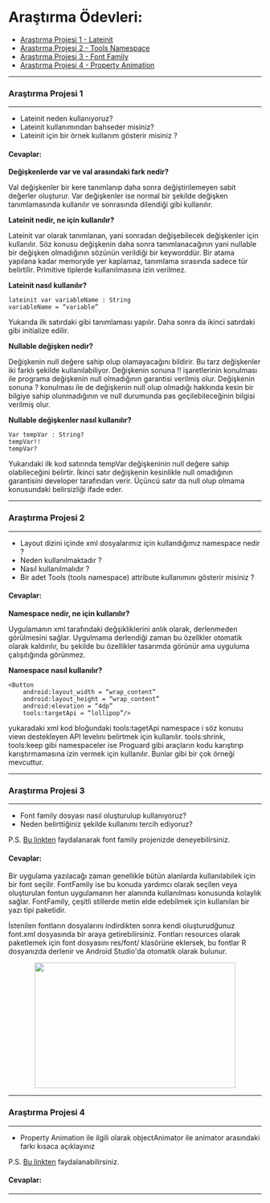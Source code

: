 # Araştırma Ödevleri:

- [Araştırma Projesi 1 - Lateinit](#1)
- [Araştırma Projesi 2 - Tools Namespace](#2)
- [Araştırma Projesi 3 - Font Family](#3)
- [Araştırma Projesi 4 - Property Animation](#4)

----
### <a name="1"></a> Araştırma Projesi 1
----

- Lateinit neden kullanıyoruz?
- Lateinit kullanımından bahseder misiniz?
- Lateinit için bir örnek kullanım gösterir misiniz ?

#### Cevaplar:
**Değişkenlerde var ve val arasındaki fark nedir?**

Val değişkenler bir kere tanımlanıp daha sonra değiştirilemeyen sabit değerler oluşturur. Var değişkenler ise normal bir şekilde değişken tanımlamasında kullanılır ve sonrasında dilendiği gibi kullanılır.

**Lateinit nedir, ne için kullanılır?**

Lateinit var olarak tanımlanan, yani sonradan değişebilecek değişkenler için kullanılır. Söz konusu değişkenin daha sonra tanımlanacağının yani nullable bir değişken olmadığının sözünün verildiği bir keyworddür. Bir atama yapılana kadar memoryde yer kaplamaz, tanımlama sırasında sadece tür belirtilir. Primitive tiplerde kullanılmasına izin verilmez.

**Lateinit nasıl kullanılır?**

```
lateinit var variableName : String 
variableName = “variable”
```
Yukarıda ilk satırdaki gibi tanımlaması yapılır. Daha sonra da ikinci satırdaki gibi initialize edilir.

**Nullable değişken nedir?**

Değişkenin null değere sahip olup olamayacağını bildirir. Bu tarz değişkenler iki farklı şekilde kullanılabiliyor. Değişkenin sonuna !! işaretlerinin konulması ile programa değişkenin null olmadığının garantisi verilmiş olur. Değişkenin sonuna ? konulması ile de değişkenin null olup olmadığı hakkında kesin bir bilgiye sahip olunmadığının ve null durumunda pas geçilebileceğinin bilgisi verilmiş olur.

**Nullable değişkenler nasıl kullanılır?**

```
Var tempVar : String?
tempVar!!
tempVar?
```
Yukarıdaki ilk kod satırında tempVar değişkeninin null değere sahip olabileceğini belirtir. 
İkinci satır değişkenin kesinlikle null omadığının garantisini developer tarafından verir.
Üçüncü satır da null olup olmama konusundaki belirsizliği ifade eder.


----
### <a name="2"></a> Araştırma Projesi 2
----

- Layout dizini içinde xml dosyalarımız için kullandığımız namespace nedir ?
- Neden kullanılmaktadır ?
- Nasıl kullanılmalıdır ?
- Bir adet Tools (tools namespace) attribute kullanımını gösterir misiniz ? 

#### Cevaplar:

**Namespace nedir, ne için kullanılır?**

Uygulamanın xml tarafındaki değşikliklerini anlık olarak, derlenmeden görülmesini sağlar. Uygulmama derlendiği zaman bu özellkler otomatik olarak kaldırılır, bu şekilde bu özellikler tasarımda görünür ama uyguluma çalışıtığında görünmez.

**Namespace nasıl kullanılır?**

```
<Button
	android:layout_width = “wrap_content”
	android:layout_height = “wrap_content”
	android:elevation = “4dp”
	tools:targetApi = “lollipop”/>
 ```
 
yukaradaki xml kod bloğundaki tools:tagetApi namespace i söz konusu viewı destekleyen API levelını belirtmek için kullanılır. 
tools:shrink, tools:keep gibi namespaceler ise Proguard gibi araçların kodu karıştırıp karıştırmamasına izin vermek için kullanılır. Bunlar gibi bir çok örneği mevcuttur.

----

### <a name="3"></a> Araştırma Projesi 3
----

- Font family dosyası nasıl oluşturulup kullanıyoruz?
- Neden belirttiğiniz şekilde kullanımı tercih ediyoruz?

P.S. [Bu linkten](https://developer.android.com/guide/topics/ui/look-and-feel/fonts-in-xml ) faydalanarak font family projenizde deneyebilirsiniz.

#### Cevaplar:

Bir uygulama yazılacağı zaman genellikle bütün alanlarda kullanılabilek için bir font seçilir. FontFamily ise bu konuda yardımcı olarak seçilen veya oluşturulan fontun uygulamanın her alanında kullanılması konusunda kolaylık sağlar. FontFamily, çeşitli stillerde metin elde edebilmek için kullanılan bir yazı tipi paketidir. 

İstenilen fontların dosyalarını indirdikten sonra kendi oluşturudğunuz font.xml dosyasında bir araya getirebilirsiniz. Fontları resources olarak paketlemek için font dosyasını res/font/ klasörüne eklersek, bu fontlar R dosyanızda derlenir ve Android Studio'da otomatik olarak bulunur.

<p align="center">
<img src="https://github.com/pelsinkaplan/Upschool-Progress/blob/main/Research-Assignments/creating_font_file.png" width="400" height="250">
</p>



----
### <a name="4"></a> Araştırma Projesi 4
----

- Property Animation ile ilgili olarak objectAnimator ile animator arasındaki farkı kısaca açıklayınız

P.S. [Bu linkten](https://developer.android.com/guide/topics/resources/animation-resource#Property) faydalanabilirsiniz.

#### Cevaplar:



----
